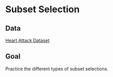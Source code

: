 # Subset Selection

## Data
[Heart Attack Dataset](https://www.kaggle.com/datasets/fatemehmohammadinia/heart-attack-dataset-tarik-a-rashid) 

## Goal
Practice the different types of subset selections.
